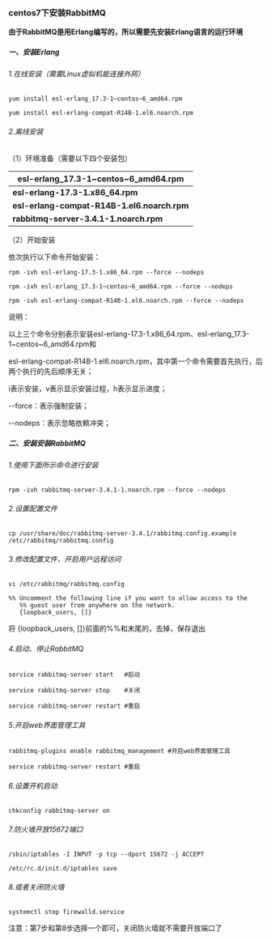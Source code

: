 ### centos7下安装RabbitMQ

**由于RabbitMQ是用Erlang编写的，所以需要先安装Erlang语言的运行环境**

##### 一、安装Erlang

###### 1.在线安装（需要Linux虚拟机能连接外网）

```shell
yum install esl-erlang_17.3-1~centos~6_amd64.rpm

yum install esl-erlang-compat-R14B-1.el6.noarch.rpm
```

###### 2.离线安装

（1）环境准备（需要以下四个安装包）

| esl-erlang_17.3-1~centos~6_amd64.rpm        |
| ------------------------------------------- |
| **esl-erlang-17.3-1.x86_64.rpm**            |
| **esl-erlang-compat-R14B-1.el6.noarch.rpm** |
| **rabbitmq-server-3.4.1-1.noarch.rpm**      |

（2）开始安装

依次执行以下命令开始安装：

```shell
rpm -ivh esl-erlang-17.3-1.x86_64.rpm --force --nodeps

rpm -ivh esl-erlang_17.3-1~centos~6_amd64.rpm --force --nodeps

rpm -ivh esl-erlang-compat-R14B-1.el6.noarch.rpm --force --nodeps
```

说明：

以上三个命令分别表示安装esl-erlang-17.3-1.x86_64.rpm、esl-erlang_17.3-1~centos~6_amd64.rpm和

esl-erlang-compat-R14B-1.el6.noarch.rpm，其中第一个命令需要首先执行，后两个执行的先后顺序无关；

i表示安装，v表示显示安装过程，h表示显示进度；

--force：表示强制安装；

--nodeps：表示忽略依赖冲突；

##### 二、安装安装RabbitMQ

###### 1.使用下面所示命令进行安装

```shell
rpm -ivh rabbitmq-server-3.4.1-1.noarch.rpm --force --nodeps
```

###### 2.设置配置文件

```shell
cp /usr/share/doc/rabbitmq-server-3.4.1/rabbitmq.config.example /etc/rabbitmq/rabbitmq.config
```

###### 3.修改配置文件，开启用户远程访问

```shell
vi /etc/rabbitmq/rabbitmq.config
```

```config
%% Uncomment the following line if you want to allow access to the
   %% guest user from anywhere on the network.
   {loopback_users, []}
```

将 {loopback_users, []}前面的%%和末尾的，去掉，保存退出

###### 4.启动、停止RabbitMQ

```shell
service rabbitmq-server start	#启动

service rabbitmq-server stop	#关闭

service rabbitmq-server restart	#重启
```

###### 5.开启web界面管理工具

```shell
rabbitmq-plugins enable rabbitmq_management	#开启web界面管理工具

service rabbitmq-server restart	#重启
```

###### 6.设置开机启动

```shell
chkconfig rabbitmq-server on
```

###### 7.防火墙开放15672端口

```shell
/sbin/iptables -I INPUT -p tcp --dport 15672 -j ACCEPT

/etc/rc.d/init.d/iptables save
```

###### 8.或者关闭防火墙

```shell
systemctl stop firewalld.service
```

注意：第7步和第8步选择一个即可，关闭防火墙就不需要开放端口了

